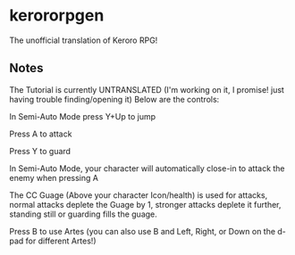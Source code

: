 # kerororpgen
The unofficial translation of Keroro RPG!


## Notes
The Tutorial is currently UNTRANSLATED (I'm working on it, I promise! just having trouble finding/opening it) Below are the controls:

In Semi-Auto Mode press Y+Up to jump

Press A to attack

Press Y to guard

In Semi-Auto Mode, your character will automatically close-in to attack the enemy when pressing A

The CC Guage (Above your character Icon/health) is used for attacks, normal attacks deplete the Guage by 1, stronger attacks deplete it further, standing still or guarding fills the guage.

Press B to use Artes (you can also use B and Left, Right, or Down on the d-pad for different Artes!)
